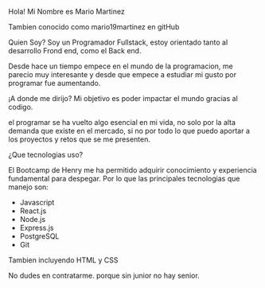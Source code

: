 Hola! Mi Nombre es Mario Martinez

Tambien conocido como mario19martinez en gitHub

Quien Soy?
Soy un Programador Fullstack, estoy orientado tanto al desarrollo Frond end, como el Back end.

Desde hace un tiempo empece en el mundo de la programacion, me parecio muy interesante y desde que empece a estudiar mi gusto por programar fue aumentando.

¡A donde me dirijo?
Mi objetivo es poder impactar el mundo gracias al codigo.

el programar se ha vuelto algo esencial en mi vida, no solo por la alta demanda que existe en el mercado, si no por todo lo que puedo aportar a los proyectos y retos que se me presenten.

¿Que tecnologias uso?

El Bootcamp de Henry me ha permitido adquirir conocimiento y experiencia fundamental para despegar. Por lo que las principales tecnologias que manejo son:
* Javascript
* React.js
* Node.js
* Express.js
* PostgreSQL
* Git

Tambien incluyendo HTML y CSS

No dudes en contratarme.
porque sin junior no hay senior.
